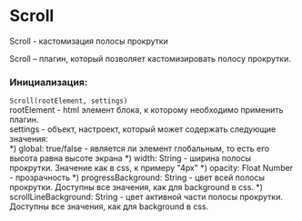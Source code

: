# Scroll
Scroll - кастомизация полосы прокрутки

Scroll – плагин, который позволяет кастомизировать полосу прокрутки.

### Инициализация:

`Scroll(rootElement, settings)` \
rootElement - html элемент блока, к которому необходимо применить плагин. \
settings - объект, настроект, который может содержать следующие значения: \
*) global: true/false - является ли элемент глобальным, то есть его высота равна высоте экрана 
*) width: String - ширина полосы прокрутки. Значение как в css, к примеру "4px"
*) opacity: Float Number - прозрачность
*) progressBackground: String - цвет всей полосы прокрутки. Доступны все значения, как для background в css.
*) scrollLineBackground: String - цвет активной части полосы прокрутки. Доступны все значения, как для background в css.

